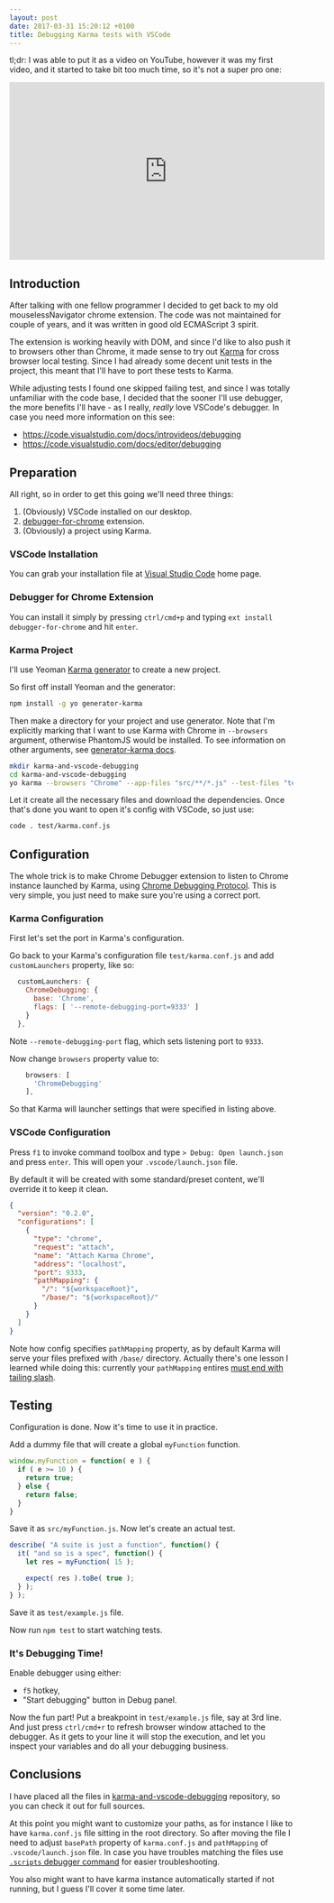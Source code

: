 ```yaml
---
layout: post
date: 2017-03-31 15:20:12 +0100
title: Debugging Karma tests with VSCode
---
```


tl;dr: I was able to put it as a video on YouTube, however it was my first video, and it started to take bit too much time, so it's not a super pro one:

<iframe width="560" height="315" src="https://www.youtube.com/embed/lgMuiFKq9M4?rel=0" frameborder="0" allowfullscreen></iframe>

## Introduction

After talking with one fellow programmer I decided to get back to my old mouselessNavigator chrome extension. The code was not maintained for couple of years, and it was written in good old ECMAScript 3 spirit.

The extension is working heavily with DOM, and since I'd like to also push it to browsers other than Chrome, it made sense to try out [Karma](https://karma-runner.github.io) for cross browser local testing. Since I had already some decent unit tests in the project, this meant that I'll have to port these tests to Karma.

While adjusting tests I found one skipped failing test, and since I was totally unfamiliar with the code base, I decided that the sooner I'll use debugger, the more benefits I'll have - as I really, _really_ love VSCode's debugger. In case you need more information on this see:

* https://code.visualstudio.com/docs/introvideos/debugging
* https://code.visualstudio.com/docs/editor/debugging

## Preparation

All right, so in order to get this going we'll need three things:

1. (Obviously) VSCode installed on our desktop.
1. [debugger-for-chrome](https://marketplace.visualstudio.com/items?itemName=msjsdiag.debugger-for-chrome) extension.
1. (Obviously) a project using Karma.

### VSCode Installation

You can grab your installation file at [Visual Studio Code](https://code.visualstudio.com/) home page.

### Debugger for Chrome Extension

You can install it simply by pressing `ctrl/cmd+p` and typing `ext install debugger-for-chrome` and hit `enter`.

### Karma Project

I'll use Yeoman [Karma generator](https://www.npmjs.com/package/generator-karma) to create a new project.

So first off install Yeoman and the generator:

```bash
npm install -g yo generator-karma
```

Then make a directory for your project and use generator. Note that I'm explicitly marking that I want to use Karma with Chrome in `--browsers` argument, otherwise PhantomJS would be installed. To see information on other arguments, see [generator-karma docs](https://github.com/yeoman/generator-karma/blob/master/readme.md).

```bash
mkdir karma-and-vscode-debugging
cd karma-and-vscode-debugging
yo karma --browsers "Chrome" --app-files "src/**/*.js" --test-files "test/**/*.js" --base-path ".."
```

Let it create all the necessary files and download the dependencies. Once that's done you want to open it's config with VSCode, so just use:

```bash
code . test/karma.conf.js
```

## Configuration

The whole trick is to make Chrome Debugger extension to listen to Chrome instance launched by Karma, using [Chrome Debugging Protocol](https://developer.chrome.com/devtools/docs/debugger-protocol). This is very simple, you just need to make sure you're using a correct port.

### Karma Configuration

First let's set the port in Karma's configuration.

Go back to your Karma's configuration file `test/karma.conf.js` and add `customLaunchers` property, like so:

```javascript
  customLaunchers: {
    ChromeDebugging: {
      base: 'Chrome',
      flags: [ '--remote-debugging-port=9333' ]
    }
  },
```

Note `--remote-debugging-port` flag, which sets listening port to `9333`.

Now change `browsers` property value to:

```javascript
    browsers: [
      'ChromeDebugging'
    ],
```

So that Karma will launcher settings that were specified in listing above.

### VSCode Configuration

Press `f1` to invoke command toolbox and type `> Debug: Open launch.json` and press `enter`. This will open your `.vscode/launch.json` file.

By default it will be created with some standard/preset content, we'll override it to keep it clean.

```json
{
  "version": "0.2.0",
  "configurations": [
    {
      "type": "chrome",
      "request": "attach",
      "name": "Attach Karma Chrome",
      "address": "localhost",
      "port": 9333,
      "pathMapping": {
        "/": "${workspaceRoot}",
        "/base/": "${workspaceRoot}/"
      }
    }
  ]
}
```

Note how config specifies `pathMapping` property, as by default Karma will serve your files prefixed with `/base/` directory. Actually there's one lesson I learned while doing this: currently your `pathMapping` entires [must end with tailing slash](https://github.com/Microsoft/vscode-chrome-debug/issues/393).

## Testing

Configuration is done. Now it's time to use it in practice.

Add a dummy file that will create a global `myFunction` function.

```javascript
window.myFunction = function( e ) {
  if ( e >= 10 ) {
    return true;
  } else {
    return false;
  }
}
```

Save it as `src/myFunction.js`. Now let's create an actual test.

```javascript
describe( "A suite is just a function", function() {
  it( "and so is a spec", function() {
    let res = myFunction( 15 );

    expect( res ).toBe( true );
  } );
} );
```

Save it as `test/example.js` file.

Now run `npm test` to start watching tests.

### It's Debugging Time!

Enable debugger using either:

* `f5` hotkey,
* "Start debugging" button in Debug panel.

Now the fun part! Put a breakpoint in `test/example.js` file, say at 3rd line. And just press `ctrl/cmd+r` to refresh browser window attached to the debugger. As it gets to your line it will stop the execution, and let you inspect your variables and do all your debugging business.

## Conclusions

I have placed all the files in [karma-and-vscode-debugging](https://github.com/mlewand/karma-and-vscode-debugging) repository, so you can check it out for full sources.

At this point you might want to customize your paths, as for instance I like to have `karma.conf.js` file sitting in the root directory. So after moving the file I need to adjust `basePath` property of `karma.conf.js` and `pathMapping` of `.vscode/launch.json` file. In case you have troubles matching the files use [`.scripts` debugger command](https://github.com/Microsoft/vscode-chrome-debug#the-scripts-command) for easier troubleshooting.

You also might want to have karma instance automatically started if not running, but I guess I'll cover it some time later.